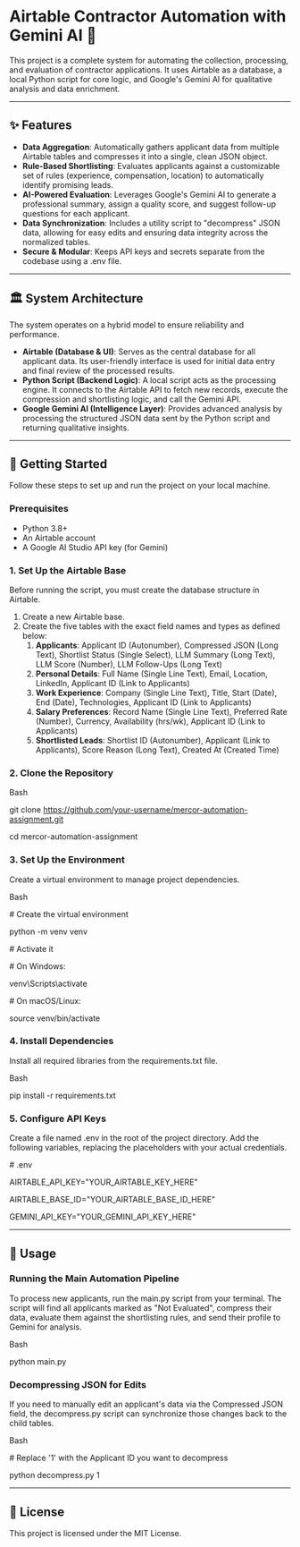 # <a name="_ofm24wun8ybh"></a>**Airtable Contractor Automation with Gemini AI 🤖**
This project is a complete system for automating the collection, processing, and evaluation of contractor applications. It uses Airtable as a database, a local Python script for core logic, and Google's Gemini AI for qualitative analysis and data enrichment.

-----
## <a name="_nmt2cckh83v0"></a>**✨ Features**
- **Data Aggregation**: Automatically gathers applicant data from multiple Airtable tables and compresses it into a single, clean JSON object.
- **Rule-Based Shortlisting**: Evaluates applicants against a customizable set of rules (experience, compensation, location) to automatically identify promising leads.
- **AI-Powered Evaluation**: Leverages Google's Gemini AI to generate a professional summary, assign a quality score, and suggest follow-up questions for each applicant.
- **Data Synchronization**: Includes a utility script to "decompress" JSON data, allowing for easy edits and ensuring data integrity across the normalized tables.
- **Secure & Modular**: Keeps API keys and secrets separate from the codebase using a .env file.
-----
## <a name="_xefqu5x4gpet"></a>**🏛️ System Architecture**
The system operates on a hybrid model to ensure reliability and performance.

- **Airtable (Database & UI)**: Serves as the central database for all applicant data. Its user-friendly interface is used for initial data entry and final review of the processed results.
- **Python Script (Backend Logic)**: A local script acts as the processing engine. It connects to the Airtable API to fetch new records, execute the compression and shortlisting logic, and call the Gemini API.
- **Google Gemini AI (Intelligence Layer)**: Provides advanced analysis by processing the structured JSON data sent by the Python script and returning qualitative insights.
-----
## <a name="_uijvnqp36ojq"></a>**🏁 Getting Started**
Follow these steps to set up and run the project on your local machine.
### <a name="_sgatfczbfe8y"></a>**Prerequisites**
- Python 3.8+
- An Airtable account
- A Google AI Studio API key (for Gemini)
### <a name="_u66e22fysm6"></a>**1. Set Up the Airtable Base**
Before running the script, you must create the database structure in Airtable.

1. Create a new Airtable base.
1. Create the five tables with the exact field names and types as defined below:
   1. **Applicants**: Applicant ID (Autonumber), Compressed JSON (Long Text), Shortlist Status (Single Select), LLM Summary (Long Text), LLM Score (Number), LLM Follow-Ups (Long Text)
   1. **Personal Details**: Full Name (Single Line Text), Email, Location, LinkedIn, Applicant ID (Link to Applicants)
   1. **Work Experience**: Company (Single Line Text), Title, Start (Date), End (Date), Technologies, Applicant ID (Link to Applicants)
   1. **Salary Preferences**: Record Name (Single Line Text), Preferred Rate (Number), Currency, Availability (hrs/wk), Applicant ID (Link to Applicants)
   1. **Shortlisted Leads**: Shortlist ID (Autonumber), Applicant (Link to Applicants), Score Reason (Long Text), Created At (Created Time)
### <a name="_tb0lr8ylcjov"></a>**2. Clone the Repository**
Bash

git clone https://github.com/your-username/mercor-automation-assignment.git

cd mercor-automation-assignment

### <a name="_8m69qmlmax37"></a>**3. Set Up the Environment**
Create a virtual environment to manage project dependencies.

Bash

\# Create the virtual environment

python -m venv venv

\# Activate it

\# On Windows:

venv\Scripts\activate

\# On macOS/Linux:

source venv/bin/activate

### <a name="_ge3eh5hjcz4f"></a>**4. Install Dependencies**
Install all required libraries from the requirements.txt file.

Bash

pip install -r requirements.txt

### <a name="_q7x7ce8j0m1w"></a>**5. Configure API Keys**
Create a file named .env in the root of the project directory. Add the following variables, replacing the placeholders with your actual credentials.

\# .env

AIRTABLE\_API\_KEY="YOUR\_AIRTABLE\_KEY\_HERE"

AIRTABLE\_BASE\_ID="YOUR\_AIRTABLE\_BASE\_ID\_HERE"

GEMINI\_API\_KEY="YOUR\_GEMINI\_API\_KEY\_HERE"

-----
## <a name="_al6xlyvkrs0"></a>**📖 Usage**
### <a name="_on5i1ediswa9"></a>**Running the Main Automation Pipeline**
To process new applicants, run the main.py script from your terminal. The script will find all applicants marked as "Not Evaluated", compress their data, evaluate them against the shortlisting rules, and send their profile to Gemini for analysis.

Bash

python main.py

### <a name="_mvvpgu1rbb10"></a>**Decompressing JSON for Edits**
If you need to manually edit an applicant's data via the Compressed JSON field, the decompress.py script can synchronize those changes back to the child tables.

Bash

\# Replace '1' with the Applicant ID you want to decompress

python decompress.py 1

-----
## <a name="_1d8nej5boxvf"></a>**📄 License**
This project is licensed under the MIT License.

